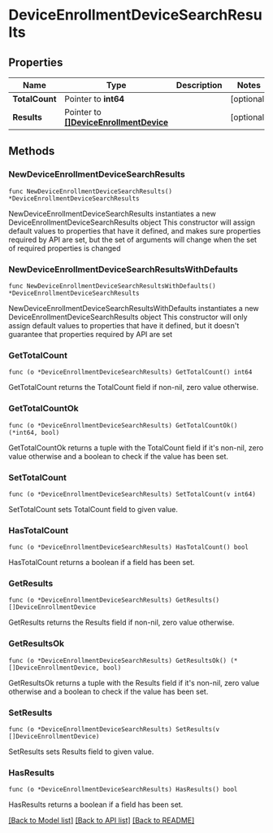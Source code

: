 # DeviceEnrollmentDeviceSearchResults

## Properties

Name | Type | Description | Notes
------------ | ------------- | ------------- | -------------
**TotalCount** | Pointer to **int64** |  | [optional] 
**Results** | Pointer to [**[]DeviceEnrollmentDevice**](DeviceEnrollmentDevice.md) |  | [optional] 

## Methods

### NewDeviceEnrollmentDeviceSearchResults

`func NewDeviceEnrollmentDeviceSearchResults() *DeviceEnrollmentDeviceSearchResults`

NewDeviceEnrollmentDeviceSearchResults instantiates a new DeviceEnrollmentDeviceSearchResults object
This constructor will assign default values to properties that have it defined,
and makes sure properties required by API are set, but the set of arguments
will change when the set of required properties is changed

### NewDeviceEnrollmentDeviceSearchResultsWithDefaults

`func NewDeviceEnrollmentDeviceSearchResultsWithDefaults() *DeviceEnrollmentDeviceSearchResults`

NewDeviceEnrollmentDeviceSearchResultsWithDefaults instantiates a new DeviceEnrollmentDeviceSearchResults object
This constructor will only assign default values to properties that have it defined,
but it doesn't guarantee that properties required by API are set

### GetTotalCount

`func (o *DeviceEnrollmentDeviceSearchResults) GetTotalCount() int64`

GetTotalCount returns the TotalCount field if non-nil, zero value otherwise.

### GetTotalCountOk

`func (o *DeviceEnrollmentDeviceSearchResults) GetTotalCountOk() (*int64, bool)`

GetTotalCountOk returns a tuple with the TotalCount field if it's non-nil, zero value otherwise
and a boolean to check if the value has been set.

### SetTotalCount

`func (o *DeviceEnrollmentDeviceSearchResults) SetTotalCount(v int64)`

SetTotalCount sets TotalCount field to given value.

### HasTotalCount

`func (o *DeviceEnrollmentDeviceSearchResults) HasTotalCount() bool`

HasTotalCount returns a boolean if a field has been set.

### GetResults

`func (o *DeviceEnrollmentDeviceSearchResults) GetResults() []DeviceEnrollmentDevice`

GetResults returns the Results field if non-nil, zero value otherwise.

### GetResultsOk

`func (o *DeviceEnrollmentDeviceSearchResults) GetResultsOk() (*[]DeviceEnrollmentDevice, bool)`

GetResultsOk returns a tuple with the Results field if it's non-nil, zero value otherwise
and a boolean to check if the value has been set.

### SetResults

`func (o *DeviceEnrollmentDeviceSearchResults) SetResults(v []DeviceEnrollmentDevice)`

SetResults sets Results field to given value.

### HasResults

`func (o *DeviceEnrollmentDeviceSearchResults) HasResults() bool`

HasResults returns a boolean if a field has been set.


[[Back to Model list]](../README.md#documentation-for-models) [[Back to API list]](../README.md#documentation-for-api-endpoints) [[Back to README]](../README.md)


